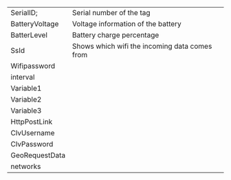 <table>
<tbody>
<tr>
<td>SerialID;</td>
<td>Serial number of the tag</td>
</tr>
<tr>
<td>BatteryVoltage</td>
<td>Voltage information of the battery</td>
</tr>
<tr>
<td>BatterLevel</td>
<td>Battery charge percentage</td>
</tr>
<tr>
<td>SsId</td>
<td>Shows which wifi the incoming data comes from</td>
</tr>
<tr>
<td>Wifipassword</td>
<td>&nbsp;</td>
</tr>
<tr>
<td>interval</td>
<td>&nbsp;</td>
  <tr>
<td>Variable1</td>
<td>&nbsp;</td>
    <tr>
<td>Variable2</td>
<td>&nbsp;</td>
      <tr>
<td>Variable3</td>
<td>&nbsp;</td>
              <tr>
<td>HttpPostLink</td>
<td>&nbsp;</td>
                              <tr>
<td>ClvUsername</td>
<td>&nbsp;</td>
                                                              <tr>
<td>ClvPassword</td>
<td>&nbsp;</td>
                                                                                                                              <tr>
<td>GeoRequestData</td>
<td>&nbsp;</td>
</tr>
                                                                                                                                <tr>
<td>networks</td>
<td>&nbsp;</td>
</tr>
</tbody>
</table>
<!-- DivTable.com -->
